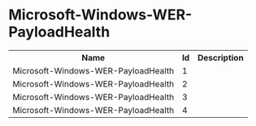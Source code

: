 # Microsoft-Windows-WER-PayloadHealth

<table>
<colgroup><col/><col/><col/></colgroup>
<tr><th>Name</th><th>Id</th><th>Description</th></tr>
<tr><td>Microsoft-Windows-WER-PayloadHealth</td><td>1</td><td></td></tr>
<tr><td>Microsoft-Windows-WER-PayloadHealth</td><td>2</td><td></td></tr>
<tr><td>Microsoft-Windows-WER-PayloadHealth</td><td>3</td><td></td></tr>
<tr><td>Microsoft-Windows-WER-PayloadHealth</td><td>4</td><td></td></tr>
</table>
